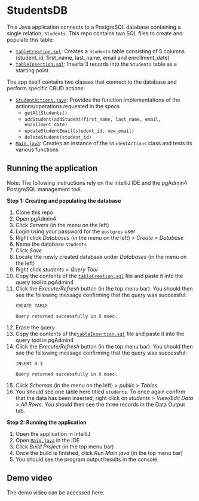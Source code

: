 # StudentsDB
This Java application connects to a PostgreSQL database containing a single relation, `Students`. This repo contains two SQL files to create and populate this table:
- [`tableCreation.sql`](StudentsDB/src/main/resources/tableCreation.sql): Creates a `Students` table consisting of 5 columns (student_id, first_name, last_name, email and enrollment_date)
- [`tableInsertion.sql`](StudentsDB/src/main/resources/tableInsertion.sql): Inserts 3 records into the `Students` table as a starting point

The app itself contains two classes that connect to the database and perform specific CRUD actions:
- [`StudentActions.java`](StudentsDB/src/main/java/StudentActions.java): Provides the function implementations of the actions/operations requested in the specs
    - `getAllStudents()`
    - `addStudent(addStudent(first_name, last_name, email, enrollment_date)`
    - `updateStudentEmail(student_id, new_email)`
    - `deleteStudent(student_id)`
- [`Main.java`](StudentsDB/src/main/java/Main.java): Creates an instance of the `StudentActions` class and tests its various functions

## Running the application
Note: The following instructions rely on the IntelliJ IDE and the pgAdmin4 PostgreSQL management tool. 

**Step 1: Creating and populating the database**
1. Clone this repo
2. Open pgAdmin4
3. Click _Servers_ (in the menu on the left)
4. Login using your password for the `postgres` user
5. Right click _Databases_ (in the menu on the left) > _Create_ > _Database_
6. Name the database `students`
7. Click _Save_
8. Locate the newly created database under _Databases_ (in the menu on the left)
9. Right click _students_ > _Query Tool_
10. Copy the contents of the [`tableCreation.sql`](StudentsDB/src/main/resources/tableCreation.sql) file and paste it into the query tool in pgAdmin4
11. Click the _Execute/Refresh_ button (in the top menu bar). You should then see the following message confirming that the query was successful:
    ```
    CREATE TABLE

    Query returned successfully in X msec.
    ```
12. Erase the query
13. Copy the contents of the[`tableInsertion.sql`](StudentsDB/src/main/resources/tableInsertion.sql) file and paste it into the query tool in pgAdmin4
14. Click the _Execute/Refresh_ button (in the top menu bar). You should then see the following message confirming that the query was successful:
    ```
    INSERT 0 3
    
    Query returned successfully in X msec.
    ```
15. Click _Schemas_ (in the menu on the left) > _public_ > _Tables_
16. You should see one table here titled `students`. To once again confirm that the data has been inserted, right click on _students_ > _View/Edit Data_ > _All Rows_. You should then see the three records in the Data Output tab.

**Step 2: Running the application**
1. Open the application in IntelliJ
2. Open [`Main.java`](StudentsDB/src/main/java/Main.java) in the IDE
3. Click _Build Project_ (in the top menu bar)
4. Once the build is finished, click _Run Main.java_ (in the top menu bar)
5. You should see the program output/results in the console

## Demo video
The demo video can be accessed here.
